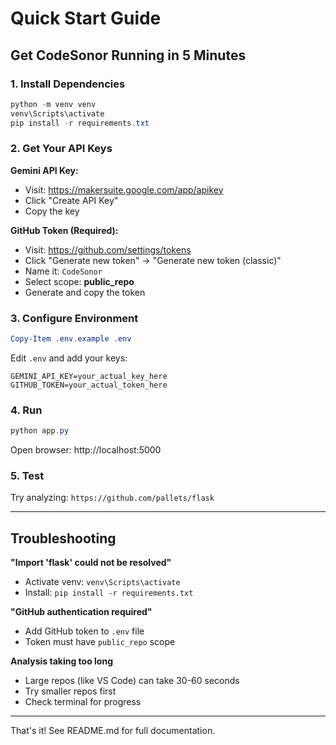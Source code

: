 # Quick Start Guide

## Get CodeSonor Running in 5 Minutes

### 1. Install Dependencies
```powershell
python -m venv venv
venv\Scripts\activate
pip install -r requirements.txt
```

### 2. Get Your API Keys

**Gemini API Key:**
- Visit: https://makersuite.google.com/app/apikey
- Click "Create API Key"
- Copy the key

**GitHub Token (Required):**
- Visit: https://github.com/settings/tokens
- Click "Generate new token" → "Generate new token (classic)"
- Name it: `CodeSonor`
- Select scope: **public_repo**
- Generate and copy the token

### 3. Configure Environment
```powershell
Copy-Item .env.example .env
```

Edit `.env` and add your keys:
```env
GEMINI_API_KEY=your_actual_key_here
GITHUB_TOKEN=your_actual_token_here
```

### 4. Run
```powershell
python app.py
```

Open browser: http://localhost:5000

### 5. Test
Try analyzing: `https://github.com/pallets/flask`

---

## Troubleshooting

**"Import 'flask' could not be resolved"**
- Activate venv: `venv\Scripts\activate`
- Install: `pip install -r requirements.txt`

**"GitHub authentication required"**
- Add GitHub token to `.env` file
- Token must have `public_repo` scope

**Analysis taking too long**
- Large repos (like VS Code) can take 30-60 seconds
- Try smaller repos first
- Check terminal for progress

---

That's it! See README.md for full documentation.
